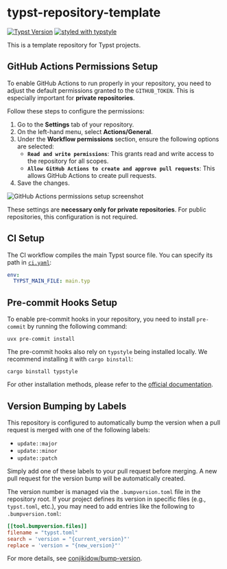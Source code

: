 # typst-repository-template

[![Typst Version](https://img.shields.io/badge/typst-0.12%20%7C%200.13-blue)](https://typst.app/)
[![styled with typstyle](https://img.shields.io/badge/styled_with-typstyle-024a51.svg?style=flat)](https://github.com/typstyle-rs/typstyle)

This is a template repository for Typst projects.

## GitHub Actions Permissions Setup

To enable GitHub Actions to run properly in your repository, you need to adjust the default permissions granted to the `GITHUB_TOKEN`. This is especially important for **private repositories**.

Follow these steps to configure the permissions:

1. Go to the **Settings** tab of your repository.
2. On the left-hand menu, select **Actions/General**.
3. Under the **Workflow permissions** section, ensure the following options are selected:
   - **`Read and write permissions`**: This grants read and write access to the repository for all scopes.
   - **`Allow GitHub Actions to create and approve pull requests`**: This allows GitHub Actions to create pull requests.
4. Save the changes.

![GitHub Actions permissions setup screenshot](https://github.com/user-attachments/assets/da55e896-e087-486e-aadc-7fc1283dc652)

These settings are **necessary only for private repositories**. For public repositories, this configuration is not required.

## CI Setup

The CI workflow compiles the main Typst source file.
You can specify its path in [`ci.yaml`](.github/workflows/ci.yaml#L11):

```yaml
env:
  TYPST_MAIN_FILE: main.typ
```

## Pre-commit Hooks Setup

To enable pre-commit hooks in your repository, you need to install `pre-commit` by running the following command:

```console
uvx pre-commit install
```

The pre-commit hooks also rely on `typstyle` being installed locally. We recommend installing it with `cargo binstall`:

```console
cargo binstall typstyle
```

For other installation methods, please refer to the [official documentation](https://typstyle-rs.github.io/typstyle/installation.html).

## Version Bumping by Labels

This repository is configured to automatically bump the version when a pull request is merged with one of the following labels:

- `update::major`
- `update::minor`
- `update::patch`

Simply add one of these labels to your pull request before merging.
A new pull request for the version bump will be automatically created.

The version number is managed via the `.bumpversion.toml` file in the repository root.
If your project defines its version in specific files (e.g., `typst.toml`, etc.), you may need to add entries like the following to `.bumpversion.toml`:

```toml
[[tool.bumpversion.files]]
filename = "typst.toml"
search = 'version = "{current_version}"'
replace = 'version = "{new_version}"'
```

For more details, see [conjikidow/bump-version](https://github.com/conjikidow/bump-version).
